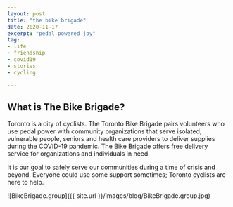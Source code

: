 ```yaml
---
layout: post
title: "the bike brigade"
date: 2020-11-17
excerpt: "pedal powered joy"
tag:
- life
- friendship
- covid19
- stories
- cycling

---
```

## What is The Bike Brigade?

Toronto is a city of cyclists.  The Toronto Bike Brigade pairs volunteers who use pedal power with community organizations that serve isolated, vulnerable people, seniors and health care providers to deliver supplies during the COVID-19 pandemic. The Bike Brigade offers free delivery service for organizations and individuals in need.

It is our goal to safely serve our communities during a time of crisis and beyond. Everyone could use some support sometimes; Toronto cyclists are here to help.

![BikeBrigade.group]({{ site.url }}/images/blog/BikeBrigade.group.jpg)